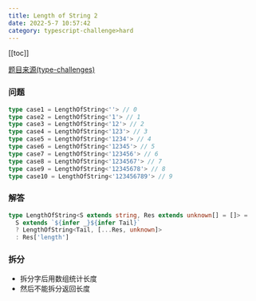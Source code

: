 ```yaml
---
title: Length of String 2
date: 2022-5-7 10:57:42
category: typescript-challenge>hard
---
```


[[toc]]

[题目来源(type-challenges)](https://github.com/type-challenges/type-challenges/blob/main/questions/00651-hard-length-of-string-2/README.md)

### 问题

```typescript
type case1 = LengthOfString<''> // 0
type case2 = LengthOfString<'1'> // 1
type case3 = LengthOfString<'12'> // 2
type case4 = LengthOfString<'123'> // 3
type case5 = LengthOfString<'1234'> // 4
type case6 = LengthOfString<'12345'> // 5
type case7 = LengthOfString<'123456'> // 6
type case8 = LengthOfString<'1234567'> // 7
type case9 = LengthOfString<'12345678'> // 8
type case10 = LengthOfString<'123456789'> // 9
```

### 解答

```typescript
type LengthOfString<S extends string, Res extends unknown[] = []> =
  S extends `${infer _}${infer Tail}`
  ? LengthOfString<Tail, [...Res, unknown]>
  : Res['length']
```

### 拆分

* 拆分字后用数组统计长度
* 然后不能拆分返回长度
